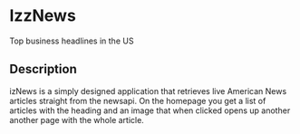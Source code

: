 # IzzNews

Top business headlines in the US

## Description

izNews is a simply designed application that retrieves live American News articles straight from the newsapi. On the homepage you get a list of articles with the heading and an image that when clicked opens up another another page with the whole article.
